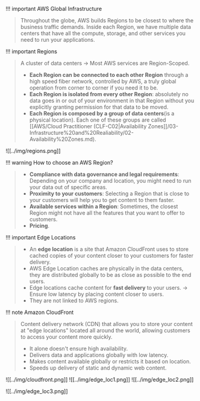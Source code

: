 !!! important AWS Global Infrastructure
> Throughout the globe, AWS builds Regions to be closest to where the business traffic demands. Inside each Region, we have multiple data centers that have all the compute, storage, and other services you need to run your applications.


!!! important Regions
> A cluster of data centers -> Most AWS services are Region-Scoped.
> - **Each Region can be connected to each other Region** through a high speed fiber network, controlled by AWS, a truly global operation from corner to corner if you need it to be.
> - **Each Region is isolated from every other Region**: absolutely no data goes in or out of your environment in that Region without you explicitly granting permission for that data to be moved.
> - **Each Region is composed by a group of data centers**(is a physical location). Each one of these groups are called [[AWS/Cloud Practitioner (CLF-C02|Availability Zones]]/03-Infrastructure%20and%20Realiability/02-Availability%20Zones.md).

![[../img/regions.png]]


!!! warning How to choose an AWS Region?
> - **Compliance with data governance and legal requirements**: Depending on your company and location, you might need to run your data out of specific areas. 
> - **Proximity to your customers**: Selecting a Region that is close to your customers will help you to get content to them faster.
> - **Available services within a Region**: Sometimes, the closest Region might not have all the features that you want to offer to customers.
> - **Pricing**.


!!! important Edge Locations
> - An **edge location** is a site that Amazon CloudFront uses to store cached copies of your content closer to your customers for faster delivery.
> - AWS Edge Location caches are physically in the data centers, they are distributed globally to be as close as possible to the end users. 
> - Edge locations cache content for **fast delivery** to your users. -> Ensure low latency by placing content closer to users.
> - They are not linked to AWS regions.


!!! note Amazon CloudFront
> Content delivery network (CDN) that allows you to store your content at "edge locations" located all around the world, allowing customers to access your content more quickly.
> - It alone doesn't ensure high availability.
> - Delivers data and applications globally with low latency.
> - Makes content available globally or restricts it based on location.
> - Speeds up delivery of static and dynamic web content.


![[../img/cloudfront.png]]
![[../img/edge_loc1.png]]
![[../img/edge_loc2.png]]

![[../img/edge_loc3.png]]